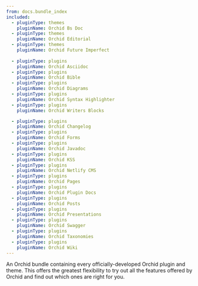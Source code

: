 ```yaml
---
from: docs.bundle_index
included:
  - pluginType: themes
    pluginName: Orchid Bs Doc
  - pluginType: themes
    pluginName: Orchid Editorial
  - pluginType: themes
    pluginName: Orchid Future Imperfect
    
  - pluginType: plugins
    pluginName: Orchid Asciidoc
  - pluginType: plugins
    pluginName: Orchid Bible
  - pluginType: plugins
    pluginName: Orchid Diagrams
  - pluginType: plugins
    pluginName: Orchid Syntax Highlighter
  - pluginType: plugins
    pluginName: Orchid Writers Blocks

  - pluginType: plugins
    pluginName: Orchid Changelog
  - pluginType: plugins
    pluginName: Orchid Forms
  - pluginType: plugins
    pluginName: Orchid Javadoc
  - pluginType: plugins
    pluginName: Orchid KSS
  - pluginType: plugins
    pluginName: Orchid Netlify CMS
  - pluginType: plugins
    pluginName: Orchid Pages
  - pluginType: plugins
    pluginName: Orchid Plugin Docs
  - pluginType: plugins
    pluginName: Orchid Posts
  - pluginType: plugins
    pluginName: Orchid Presentations
  - pluginType: plugins
    pluginName: Orchid Swagger
  - pluginType: plugins
    pluginName: Orchid Taxonomies
  - pluginType: plugins
    pluginName: Orchid Wiki
---
```


An Orchid bundle containing every officially-developed Orchid plugin and theme. This offers the greatest flexibility to 
try out all the features offered by Orchid and find out which ones are right for you. 